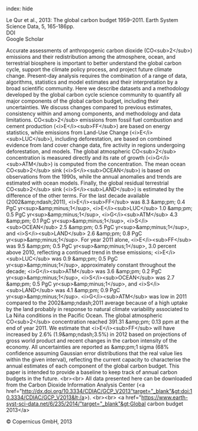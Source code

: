 index: hide

<div class="Citation">

  <div class="Citation-body">
    <div class="Citation-text">Le Qur et al., 2013: The global carbon budget 1959–2011. <span class="Article-journal">Earth System Science Data, </span><span class="Article-volume">5, </span>165-186pp.</div>
    <div class="Citation-links">
      <div class="CitationLink" data-href="https://doi.org/10.5194/essd-5-165-2013">
        <div class="CitationLink-icon CitationLink-Doi"></div>
        <div class="CitationLink-text">DOI</div>
      </div>
      <div class="CitationLink" data-href="https://scholar.google.com/scholar?q=10.5194/essd-5-165-2013">
        <div class="CitationLink-icon CitationLink-Scholar"></div>
        <div class="CitationLink-text">Google Scholar</div>
      </div>
    </div>
  </div>
</div>

Accurate assessments of anthropogenic carbon dioxide (CO&lt;sub&gt;2&lt;/sub&gt;) emissions and their redistribution among the atmosphere, ocean, and terrestrial biosphere is important to better understand the global carbon cycle, support the climate policy process, and project future climate change. Present-day analysis requires the combination of a range of data, algorithms, statistics and model estimates and their interpretation by a broad scientific community. Here we describe datasets and a methodology developed by the global carbon cycle science community to quantify all major components of the global carbon budget, including their uncertainties. We discuss changes compared to previous estimates, consistency within and among components, and methodology and data limitations. CO&lt;sub&gt;2&lt;/sub&gt; emissions from fossil fuel combustion and cement production (&lt;i&gt;E&lt;/i&gt;&lt;sub&gt;FF&lt;/sub&gt;) are based on energy statistics, while emissions from Land-Use Change (&lt;i&gt;E&lt;/i&gt;&lt;sub&gt;LUC&lt;/sub&gt;), including deforestation, are based on combined evidence from land cover change data, fire activity in regions undergoing deforestation, and models. The global atmospheric CO&lt;sub&gt;2&lt;/sub&gt; concentration is measured directly and its rate of growth (&lt;i&gt;G&lt;/i&gt;&lt;sub&gt;ATM&lt;/sub&gt;) is computed from the concentration. The mean ocean CO&lt;sub&gt;2&lt;/sub&gt; sink (&lt;i&gt;S&lt;/i&gt;&lt;sub&gt;OCEAN&lt;/sub&gt;) is based on observations from the 1990s, while the annual anomalies and trends are estimated with ocean models. Finally, the global residual terrestrial CO&lt;sub&gt;2&lt;/sub&gt; sink (&lt;i&gt;S&lt;/i&gt;&lt;sub&gt;LAND&lt;/sub&gt;) is estimated by the difference of the other terms. For the last decade available (2002&amp;amp;ndash;2011), &lt;i&gt;E&lt;/i&gt;&lt;sub&gt;FF&lt;/sub&gt; was 8.3 &amp;amp;pm; 0.4 PgC yr&lt;sup&gt;&amp;amp;minus;1&lt;/sup&gt;, &lt;i&gt;E&lt;/i&gt;&lt;sub&gt;LUC&lt;/sub&gt; 1.0 &amp;amp;pm; 0.5 PgC yr&lt;sup&gt;&amp;amp;minus;1&lt;/sup&gt;, &lt;i&gt;G&lt;/i&gt;&lt;sub&gt;ATM&lt;/sub&gt; 4.3 &amp;amp;pm; 0.1 PgC yr&lt;sup&gt;&amp;amp;minus;1&lt;/sup&gt;, &lt;i&gt;S&lt;/i&gt;&lt;sub&gt;OCEAN&lt;/sub&gt; 2.5 &amp;amp;pm; 0.5 PgC yr&lt;sup&gt;&amp;amp;minus;1&lt;/sup&gt;, and &lt;i&gt;S&lt;/i&gt;&lt;sub&gt;LAND&lt;/sub&gt; 2.6 &amp;amp;pm; 0.8 PgC yr&lt;sup&gt;&amp;amp;minus;1&lt;/sup&gt;. For year 2011 alone, &lt;i&gt;E&lt;/i&gt;&lt;sub&gt;FF&lt;/sub&gt; was 9.5 &amp;amp;pm; 0.5 PgC yr&lt;sup&gt;&amp;amp;minus;1&lt;/sup&gt;, 3.0 percent above 2010, reflecting a continued trend in these emissions; &lt;i&gt;E&lt;/i&gt;&lt;sub&gt;LUC&lt;/sub&gt; was 0.9 &amp;amp;pm; 0.5 PgC yr&lt;sup&gt;&amp;amp;minus;1&lt;/sup&gt;, approximately constant throughout the decade; &lt;i&gt;G&lt;/i&gt;&lt;sub&gt;ATM&lt;/sub&gt; was 3.6 &amp;amp;pm; 0.2 PgC yr&lt;sup&gt;&amp;amp;minus;1&lt;/sup&gt;, &lt;i&gt;S&lt;/i&gt;&lt;sub&gt;OCEAN&lt;/sub&gt; was 2.7 &amp;amp;pm; 0.5 PgC yr&lt;sup&gt;&amp;amp;minus;1&lt;/sup&gt;, and &lt;i&gt;S&lt;/i&gt;&lt;sub&gt;LAND&lt;/sub&gt; was 4.1 &amp;amp;pm; 0.9 PgC yr&lt;sup&gt;&amp;amp;minus;1&lt;/sup&gt;. &lt;i&gt;G&lt;/i&gt;&lt;sub&gt;ATM&lt;/sub&gt; was low in 2011 compared to the 2002&amp;amp;ndash;2011 average because of a high uptake by the land probably in response to natural climate variability associated to La Niña conditions in the Pacific Ocean. The global atmospheric CO&lt;sub&gt;2&lt;/sub&gt; concentration reached 391.31 &amp;amp;pm; 0.13 ppm at the end of year 2011. We estimate that &lt;i&gt;E&lt;/i&gt;&lt;sub&gt;FF&lt;/sub&gt; will have increased by 2.6% (1.9&amp;amp;ndash;3.5%) in 2012 based on projections of gross world product and recent changes in the carbon intensity of the economy. All uncertainties are reported as &amp;amp;pm;1 sigma (68% confidence assuming Gaussian error distributions that the real value lies within the given interval), reflecting the current capacity to characterise the annual estimates of each component of the global carbon budget. This paper is intended to provide a baseline to keep track of annual carbon budgets in the future. &lt;br&gt;&lt;br&gt; All data presented here can be downloaded from the Carbon Dioxide Information Analysis Center (&lt;a href="http://dx.doi.org/10.3334/CDIAC/GCP_V2013"target="_blank"&gt;doi:10.3334/CDIAC/GCP_V2013&lt;/a&gt;). &lt;br&gt;&lt;br&gt; &lt;a href="https://www.earth-syst-sci-data.net/6/235/2014/"target="_blank"&gt;Global carbon budget 2013&lt;/a&gt;

<div class="Citation-copy">
&copy; Copernicus GmbH, 2013
</div>
